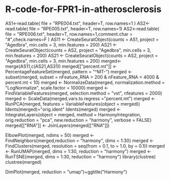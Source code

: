 # R-code-for-FPR1-in-atherosclerosis
AS1<-read.table( file = "RPE004.txt", header=T, row.names=1 )
AS2<-read.table( file = "RPE005.txt", header=T, row.names=1)
AS2<-read.table( file = "RPE006.txt", header=T, row.names=1,comment.char = "#",check.names=F )
AS11 <- CreateSeuratObject(counts = AS1, project = "Agedbra", min.cells = 3, min.features = 200)
AS21 <- CreateSeuratObject(counts = AS2, project = "Agedbra", min.cells = 3, min.features = 200)
AS21 <- CreateSeuratObject(counts = AS2, project = "Agedbra", min.cells = 3, min.features = 200)
merged<-merge(AS11,c(AS21,AS31))
merged[["percent.mt"]] <- PercentageFeatureSet(merged, pattern = "^MT-")
merged <- subset(merged, subset = nFeature_RNA > 200 & nFeature_RNA < 4000 & percent.mt < 10)
merged <- NormalizeData(merged, normalization.method = "LogNormalize", scale.factor = 10000)
merged <- FindVariableFeatures(merged, selection.method = "vst", nfeatures = 2000)
merged <- ScaleData(merged,vars.to.regress ="percent.mt")
merged <- RunPCA(merged, features = VariableFeatures(object = merged))
Idents(merged)="orig.ident"
Idents(merged)
merged <- IntegrateLayers(object = merged, 
                                 method = HarmonyIntegration, 
                                 orig.reduction = "pca", 
                                 new.reduction = "harmony",
                                 verbose = FALSE)
merged[["RNA"]] <- JoinLayers(merged[["RNA"]])

ElbowPlot(merged, ndims = 50)
merged <- FindNeighbors(merged,reduction = "harmony", dims = 1:30)
merged <- FindClusters(merged, resolution = seq(from = 0.1, to = 1.0, by = 0.1))
merged <- RunUMAP(merged, dims = 1:30, reduction = "harmony")
merged <- RunTSNE(merged, dims = 1:30, reduction = "harmony")
library(clustree)
clustree(merged)

DimPlot(merged, reduction = "umap")+ggtitle("Harmony") 



